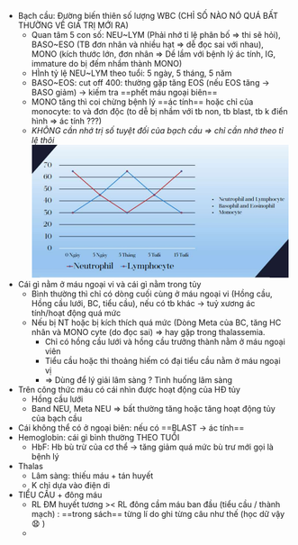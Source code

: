 - Bạch cầu: Đường biến thiên số lượng WBC (CHỈ SỐ NÀO NÓ QUÁ BẤT THƯỜNG VỀ GIÁ TRỊ MỚI RA)
	- Quan tâm 5 con số: NEU~LYM (Phải nhớ tỉ lệ phân bố => thi sẽ hỏi), BASO~ESO (TB đơn nhân và nhiều hạt => dễ đọc sai với nhau), MONO (kích thước lớn, đơn nhân => Dề lầm với bệnh lý ác tính, IG, immature do bị đếm nhầm thành MONO)
	- HÌnh tỷ lệ NEU~LYM theo tuổi: 5 ngày, 5 tháng, 5 năm
	- BASO~EOS: cut off 400: thường gặp tăng EOS (nếu EOS tăng -> BASO giảm) -> kiếm tra ==phết máu ngoại biên==
	- MONO tăng thì coi chừng bệnh lý ==ác tính== hoặc chỉ của monocyte: to và đơn độc (to dễ bị nhầm với tb non, tb blast, tb k điển hình => ác tính ???)
	- *KHÔNG cần nhớ trị số tuyệt đối của bạch cầu => chỉ cần nhớ theo tỉ lệ thôi*
![Sinh lý bình thường hệ máu - lưới - bạch huyết-1687346648110.jpeg](../../../../../200%20Files/image/image/Sinh%20l%C3%BD%20b%C3%ACnh%20th%C6%B0%E1%BB%9Dng%20h%E1%BB%87%20m%C3%A1u%20-%20l%C6%B0%E1%BB%9Bi%20-%20b%E1%BA%A1ch%20huy%E1%BA%BFt-1687346648110.jpeg)
- Cái gì nằm ở máu ngoại vi và cái gì nằm trong tủy
	- Bình thường thì chỉ có dòng cuối cùng ở máu ngoại vi (Hồng cầu, Hồng cầu lưới, BC, tiểu cầu), nếu có tb khác -> tuỷ xương ác tính/hoạt động quá mức
	- Nếu bị NT hoặc bị kích thích quá mức (Dòng Meta của BC, tăng HC nhân và MONO cyte (do đọc sai) => hay gặp trong thalassemia.
		- Chỉ có hồng cầu lưới và hồng cầu trưởng thành nằm ở máu ngoại viên
		- Tiểu cầu hoặc thi thoảng hiếm có đại tiểu cầu nằm ở máu ngoại vị
		- => Dùng để lý giải lâm sàng ? Tình huống lâm sàng
- Trên công thức máu có cái nhìn được hoạt động của HĐ tủy
	- Hồng cầu lưới
	- Band NEU, Meta NEU => bất thường tăng hoặc tăng hoạt động tủy của bạch cầu
- Cái không thể có ở ngoại biên: nếu có ==BLAST -> ác tính==
- Hemoglobin: cái gì bình thường THEO TUỔI
	- HbF: Hb bù trừ của cơ thể -> tăng giảm quá mức bù trư mới gọi là bệnh lý
- Thalas
	- Lâm sàng: thiếu máu + tán huyết
	- K chỉ dựa vào điện di
- TIỂU CẦU + đông máu
	- RL ĐM huyết tương >< RL đông cầm máu ban đầu (tiểu cầu / thành mạch) : ==trong sách== từng lí do ghi từng câu như thế (học dữ vậy 😧 )
	- 